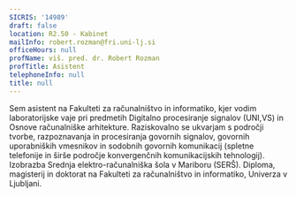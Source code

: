 ```yaml
---
SICRIS: '14989'
draft: false
location: R2.50 - Kabinet
mailInfo: robert.rozman@fri.uni-lj.si
officeHours: null
profName: viš. pred. dr. Robert Rozman
profTitle: Asistent
telephoneInfo: null
title: null
---
```



Sem asistent na Fakulteti za računalništvo in informatiko, kjer vodim laboratorijske vaje pri predmetih Digitalno procesiranje signalov (UNI,VS) in Osnove računalniške arhitekture.
Raziskovalno se ukvarjam s področji tvorbe, razpoznavanja in procesiranja govornih signalov, govornih uporabniških vmesnikov in sodobnih govornih komunikacij (spletne telefonije in širše področje konvergenčnih komunikacijskih tehnologij).
Izobrazba
Srednja elektro-računalniška šola v Mariboru (SERŠ). Diploma, magisterij in doktorat na Fakulteti za računalništvo in informatiko, Univerza v Ljubljani.